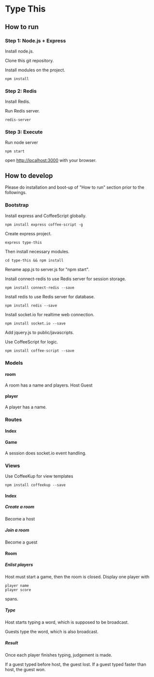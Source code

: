 # Type This

## How to run

### Step 1: Node.js + Express

Install node.js.

Clone this git repository.

Install modules on the project.

	npm install

### Step 2: Redis

Install Redis.

Run Redis server.

	redis-server

### Step 3: Execute  

Run node server
	
	npm start
		
open [http://localhost:3000](http://localhost:3000) with your browser.

## How to develop

Please do installation and boot-up of "How to run" section prior to the followings.

### Bootstrap

Install express and CoffeeScript globally.
	
	npm install express coffee-script -g

Create express project.

	express type-this
	
Then install necessary modules.

	cd type-this && npm install
	
Rename app.js to server.js for "npm start".

Install connect-redis to use Redis server for session storage.

	npm install connect-redis --save

Install redis to use Redis server for database.

	npm install redis --save
	
Install socket.io for realtime web connection.

	npm install socket.io --save
	
Add jquery.js to public/javascripts.

Use CoffeeScript for logic.

	npm install coffee-script --save

### Models

#### room

A room has a name and players.
Host
Guest

#### player

A player has a name.

### Routes

#### Index

#### Game

A session does socket.io event handling.

### Views

Use CoffeeKup for view templates

	npm install coffeekup --save

#### Index

##### Create a room

Become a host

##### Join a room

Become a guest

#### Room

##### Enlist players

Host must start a game, then the room is closed.
Display one player with
	
	player name
	player score
	
spans. 

##### Type

Host starts typing a word, which is supposed to be broadcast.

Guests type the word, which is also broadcast.

##### Result

Once each player finishes typing, judgement is made.

If a guest typed before host, the guest lost.
If a guest typed faster than host, the guest won.